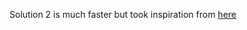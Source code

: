 Solution 2 is much faster but took inspiration from [here](https://leetcode.com/problems/greatest-common-divisor-of-strings/solutions/3124940/c-one-line-beats-100-runtime-explanation)
